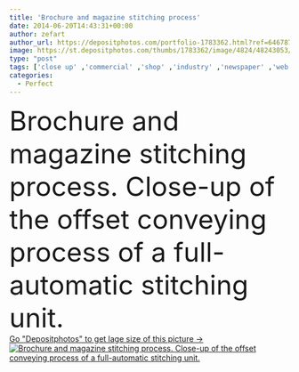 ```yaml
---
title: 'Brochure and magazine stitching process'
date: 2014-06-20T14:43:31+00:00
author: zefart
author_url: https://depositphotos.com/portfolio-1783362.html?ref=64678756
image: https://st.depositphotos.com/thumbs/1783362/image/4824/48243053/api_thumb_450.jpg?forcejpeg=true
type: "post"
tags: ['close up' ,'commercial' ,'shop' ,'industry' ,'newspaper' ,'web' ,'offset' ,'print' ,'production' ,'perfect' ,'rotation' ,'process' ,'Printing' ,'magazine' ,'brochure' ,'of' ,'binding' ,'printer' ,'the' ,'Stitching' ,'and' ,'collecting' ,'cmyk' ,'conveying' ,'converting' ,'roto' ,'sheetfed' ,'hitset' ,'full automatic' ]
categories: 
  - Perfect
---
```

<div aling="center">
            <font size="60"> Brochure and magazine stitching process. Close-up of the  offset conveying process of a full-automatic stitching unit.</font>   
</div>
<div>
    <a href='https://st.depositphotos.com/thumbs/1783362/image/4824/48243053/api_thumb_450.jpg?forcejpeg=true?ref=64678756' target=_blank > Go "Depositphotos" to get lage size of this picture ->
        <img href='https://st.depositphotos.com/thumbs/1783362/image/4824/48243053/api_thumb_450.jpg?forcejpeg=true?ref=64678756' src='https://st.depositphotos.com/1783362/4824/i/950/depositphotos_48243053-stock-photo-brochure-and-magazine-stitching-process.jpg?forcejpeg=true' alt='Brochure and magazine stitching process. Close-up of the  offset conveying process of a full-automatic stitching unit.' >
    </a>
</div>
